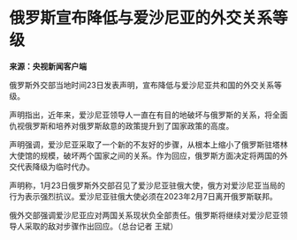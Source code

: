 # 俄罗斯宣布降低与爱沙尼亚的外交关系等级

**来源：央视新闻客户端**

俄罗斯外交部当地时间23日发表声明，宣布降低与爱沙尼亚共和国的外交关系等级。

声明指出，近年来，爱沙尼亚领导人一直在有目的地破坏与俄罗斯的关系，将全面仇视俄罗斯和培养对俄罗斯敌意的政策提升到了国家政策的高度。

声明强调，爱沙尼亚采取了一个新的不友好的步骤，从根本上缩小了俄罗斯驻塔林大使馆的规模，破坏两个国家之间的关系。作为回应，俄罗斯方面决定将两国的外交代表降级为临时代办。

声明称，1月23日俄罗斯外交部召见了爱沙尼亚驻俄大使，俄方对爱沙尼亚当局的行为表示强烈抗议。爱沙尼亚驻俄大使必须在2023年2月7日离开俄罗斯联邦。

俄外交部强调爱沙尼亚应对两国关系现状负全部责任。俄罗斯将继续对爱沙尼亚领导人采取的敌对步骤作出回应。（总台记者 王斌）

